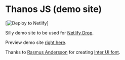 # Thanos JS (demo site)

<!-- Markdown snippet -->
[![Deploy to Netlify](https://app.netlify.com/start/deploy?repository=https://github.com/tobitech/netlify-drop-demo-site-master)]

Silly demo site to be used for [Netlify Drop](https://app.netlify.com/drop).

Preview demo site [right here](https://www.thanosjs.org).

Thanks to [Rasmus Andersson](https://twitter.com/rsms) for creating [Inter UI font](https://rsms.me/inter/).
